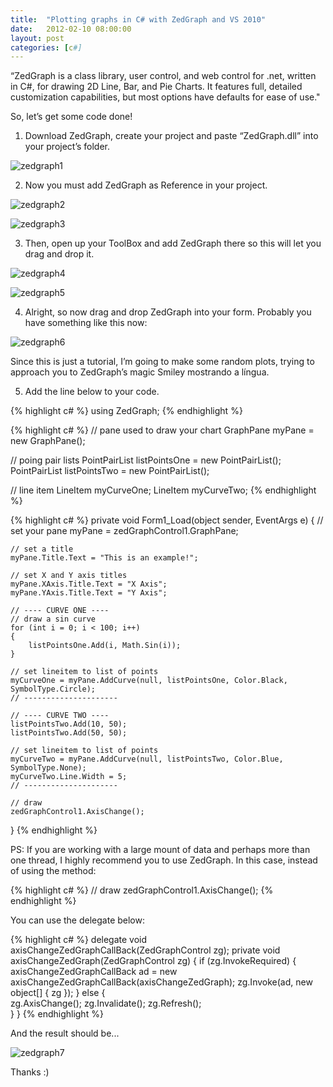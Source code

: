 ```yaml
---
title:  "Plotting graphs in C# with ZedGraph and VS 2010"
date:   2012-02-10 08:00:00
layout: post
categories: [c#]
---
```


“ZedGraph is a class library, user control, and web control for .net, written in C#, for drawing 2D Line, Bar, and Pie Charts. It features full, detailed customization capabilities, but most options have defaults for ease of use."
<!--more-->

So, let’s get some code done!

1) Download ZedGraph, create your project and paste “ZedGraph.dll” into your project’s folder.

![zedgraph1](/img/posts/zedgraph/zedgraph1.png)

2) Now you must add ZedGraph as Reference in your project.

![zedgraph2](/img/posts/zedgraph/zedgraph2.png)

![zedgraph3](/img/posts/zedgraph/zedgraph3.png)

3) Then, open up your ToolBox and add ZedGraph there so this will let you drag and drop it.

![zedgraph4](/img/posts/zedgraph/zedgraph4.png)

![zedgraph5](/img/posts/zedgraph/zedgraph5.png)

4) Alright, so now drag and drop ZedGraph into your form. Probably you have something like this now:

![zedgraph6](/img/posts/zedgraph/zedgraph6.png)

Since this is just a tutorial, I’m going to make some random plots, trying to approach you to ZedGraph’s magic Smiley mostrando a língua.

5) Add the line below to your code.

{% highlight c# %}
using ZedGraph;
{% endhighlight %}

{% highlight c# %}
// pane used to draw your chart
GraphPane myPane = new GraphPane();

// poing pair lists
PointPairList listPointsOne = new PointPairList();
PointPairList listPointsTwo = new PointPairList();

// line item
LineItem myCurveOne;
LineItem myCurveTwo;
{% endhighlight %}

{% highlight c# %}
private void Form1_Load(object sender, EventArgs e)
{
    // set your pane
    myPane = zedGraphControl1.GraphPane;

    // set a title
    myPane.Title.Text = "This is an example!";

    // set X and Y axis titles
    myPane.XAxis.Title.Text = "X Axis";
    myPane.YAxis.Title.Text = "Y Axis";

    // ---- CURVE ONE ----
    // draw a sin curve
    for (int i = 0; i < 100; i++)
    {
        listPointsOne.Add(i, Math.Sin(i));
    }

    // set lineitem to list of points
    myCurveOne = myPane.AddCurve(null, listPointsOne, Color.Black, SymbolType.Circle);    
    // ---------------------

    // ---- CURVE TWO ----
    listPointsTwo.Add(10, 50);
    listPointsTwo.Add(50, 50);            

    // set lineitem to list of points
    myCurveTwo = myPane.AddCurve(null, listPointsTwo, Color.Blue, SymbolType.None);
    myCurveTwo.Line.Width = 5;
    // ---------------------

    // draw
    zedGraphControl1.AxisChange();              
}
{% endhighlight %}

PS: If you are working with a large mount of data and perhaps more than one thread, I highly recommend you to use ZedGraph. In this case, instead of using the method:

{% highlight c# %}
// draw
zedGraphControl1.AxisChange();
{% endhighlight %}

You can use the delegate below:

{% highlight c# %}
delegate void axisChangeZedGraphCallBack(ZedGraphControl zg);
private void axisChangeZedGraph(ZedGraphControl zg)
{
    if (zg.InvokeRequired)
    {
        axisChangeZedGraphCallBack ad = new axisChangeZedGraphCallBack(axisChangeZedGraph);
        zg.Invoke(ad, new object[] { zg });
    }
    else
    {               
        zg.AxisChange();
        zg.Invalidate();
        zg.Refresh();                
    }
}
{% endhighlight %}

And the result should be...

![zedgraph7](/img/posts/zedgraph/zedgraph7.png)

Thanks :)
